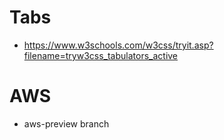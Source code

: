 

# Tabs
- https://www.w3schools.com/w3css/tryit.asp?filename=tryw3css_tabulators_active


# AWS
- aws-preview branch